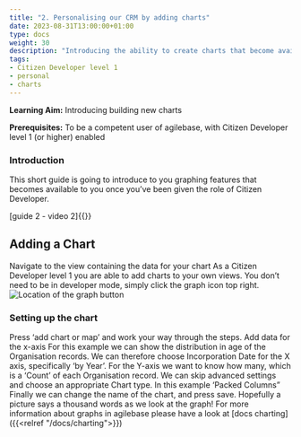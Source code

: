 ```yaml
---
title: "2. Personalising our CRM by adding charts"
date: 2023-08-31T13:00:00+01:00
type: docs
weight: 30
description: "Introducing the ability to create charts that become available to you once you’ve been given the role of Citizen Developer"
tags:
- Citizen Developer level 1
- personal 
- charts
---
```

**Learning Aim:**  Introducing building new charts

**Prerequisites:** To be a competent user of agilebase, with Citizen Developer level 1 (or higher) enabled

### Introduction
This short guide is going to introduce to you graphing features that becomes available to you once you’ve been given the role of Citizen Developer.

[guide 2 - video 2]{{<youtube id="wxbsluxCkCU">}}

## Adding a Chart 
Navigate to the view containing the data for your chart
As a Citizen Developer level 1 you are able to add charts to your own views. 
You don’t need to be in developer mode, simply click the graph icon top right.
![Location of the graph button](/graph-button.png)

### Setting up the chart
Press ‘add chart or map’ and work your way through the steps.
Add data for the x-axis
For this example we can show the distribution in age of the Organisation records.
We can therefore choose Incorporation Date for the X axis, specifically ‘by Year’.
For the Y-axis we want to know how many, which is a ‘Count’ of each Organisation record.
We can skip advanced settings and choose an appropriate Chart type. In this example ‘Packed Columns”
Finally we can change the name of the chart, and press save. 
Hopefully a picture says a thousand words as we look at the graph!
For more information about graphs in agilebase please have a look at [docs charting]({{<relref "/docs/charting">}}) 


